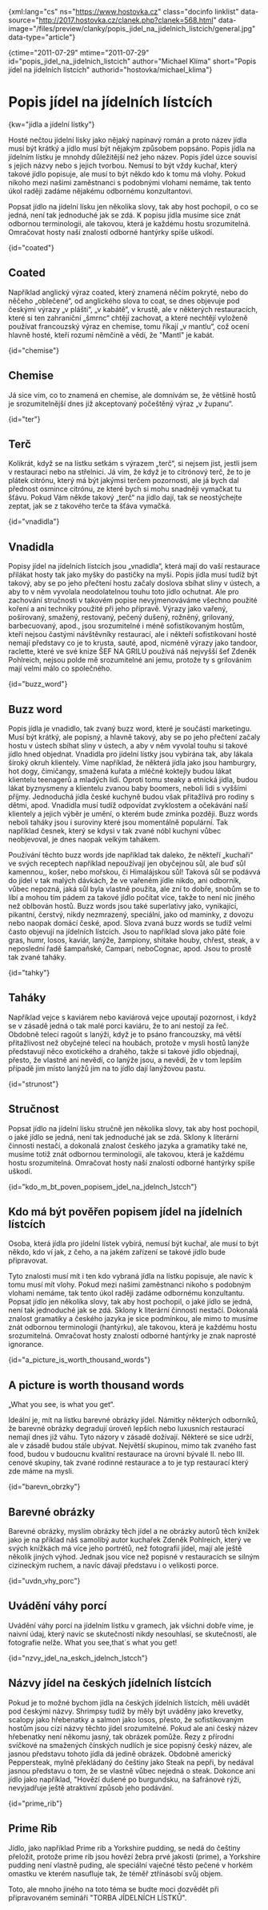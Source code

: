 
{xml:lang="cs" ns="https://www.hostovka.cz" class="docinfo linklist" data-source="http://2017.hostovka.cz/clanek.php?clanek=568.html" data-image="/files/preview/clanky/popis\_jidel\_na\_jidelnich\_listcich/general.jpg" data-type="article"}

{ctime="2011-07-29" mtime="2011-07-29" id="popis\_jidel\_na\_jidelnich\_listcich" author="Michael Klíma" short="Popis jídel na jídelních lístcích" authorid="hostovka/michael_klima"}

# Popis jídel na jídelních lístcích

<!-- generated attribute kw by user_udpatekw.sh on 2020-02-28, do not edit -->

{kw="jídla a jídelní lístky"}

Hosté nečtou jídelní lísky jako nějaký napínavý román a proto název jídla musí být krátký a jídlo musí být nějakým způsobem popsáno. Popis jídla na jídelním lístku je mnohdy důležitější než jeho název. Popis jídel úzce souvisí s jejich názvy nebo s jejich tvorbou. Nemusí to být vždy kuchař, který takové jídlo popisuje, ale musí to být někdo kdo k tomu má vlohy. Pokud nikoho mezi našimi zaměstnanci s podobnými vlohami nemáme, tak tento úkol raději zadáme nějakému odbornému konzultantovi.

Popsat jídlo na jídelní lísku jen několika slovy, tak aby host pochopil, o co se jedná, není tak jednoduché jak se zdá. K popisu jídla musíme sice znát odbornou terminologii, ale takovou, která je každému hostu srozumitelná. Omračovat hosty naší znalostí odborné hantýrky spíše uškodí.

{id="coated"}

## Coated

Například anglický výraz coated, který znamená něčím pokryté, nebo do něčeho „oblečené“, od anglického slova to coat, se dnes objevuje pod českými výrazy „v plášti“, „v kabátě“, v krustě, ale v některých restauracích, které si ten zahraniční „šmrnc“ chtějí zachovat, a které nechtějí vyloženě používat francouzský výraz en chemise, tomu říkají „v mantlu“, což ocení hlavně hosté, kteří rozumí němčině a vědí, že "Mantl" je kabát.

{id="chemise"}

## Chemise

Já sice vím, co to znamená en chemise, ale domnívám se, že většině hostů je srozumitelnější dnes již akceptovaný počeštěný výraz „v županu“.

{id="ter"}

## Terč

Kolikrát, když se na lístku setkám s výrazem „terč“, si nejsem jist, jestli jsem v restauraci nebo na střelnici. Já vím, že když je to citrónový terč, že to je plátek citrónu, který má být jakýmsi terčem pozornosti, ale já bych dal přednost osmince citrónu, ze které bych si mohu snadněji vymačkat tu šťávu. Pokud Vám někde takový „terč“ na jídlo dají, tak se neostýchejte zeptat, jak se z takového terče ta šťáva vymačká.

{id="vnadidla"}

## Vnadidla

Popisy jídel na jídelních lístcích jsou „vnadidla“, která mají do vaší restaurace přilákat hosty tak jako myšky do pastičky na myši. Popis jídla musí tudíž být takový, aby se po jeho přečtení hostu začaly doslova sbíhat sliny v ústech, a aby to v něm vyvolala neodolatelnou touhu toto jídlo ochutnat. Ale pro zachování stručnosti v takovém popise nevyjmenováváme všechno použité koření a ani techniky použité při jeho přípravě. Výrazy jako vařený, pošírovaný, smažený, restovaný, pečený dušený, rožněný, grilovaný, barbecuovaný, apod., jsou srozumitelné i méně sofistikovaným hostům, kteří nejsou častými návštěvníky restaurací, ale i někteří sofistikovaní hosté nemají představy co je to krusta, sauté, apod, nicméně výrazy jako tandoor, raclette, které ve své knize ŠEF NA GRILU používá náš nejvyšší šef Zdeněk Pohlreich, nejsou polde mě srozumitelné ani jemu, protože ty s grilováním mají velmi málo co společného.

{id="buzz_word"}

## Buzz word

Popis jídla je vnadidlo, tak zvaný buzz word, které je součástí marketingu. Musí být krátký, ale popisný, a hlavně takový, aby se po jeho přečtení začaly hostu v ústech sbíhat sliny v ústech, a aby v něm vyvolal touhu si takové jídlo hned objednat. Vnadidla pro jídelní lístky jsou vybírána tak, aby lákala široký okruh klientely. Víme například, že některá jídla jako jsou hamburgry, hot dogy, čimičangy, smažená kuřata a mléčné koktejly budou lákat klientelu teenagerů a mladých lidí. Oproti tomu steaky a etnická jídla, budou lákat byznysmeny a klientelu zvanou baby boomers, neboli lidi s vyššími příjmy. Jednoduchá jídla české kuchyně budou však přitažlivá pro rodiny s dětmi, apod. Vnadidla musí tudíž odpovídat zvyklostem a očekávání naší klientely a jejich výběr je umění, o kterém bude zmínka později. Buzz words neboli taháky jsou i suroviny které jsou momentálně populární. Tak například česnek, který se kdysi v tak zvané nóbl kuchyni vůbec neobjevoval, je dnes naopak velkým tahákem.

Používání těchto buzz words jde například tak daleko, že někteří „kuchaři“ ve svých receptech například nepoužívají jen obyčejnou sůl, ale buď sůl kamennou,, košer, nebo mořskou, či Himalájskou sůl! Taková sůl se podávvá do jídel v tak malých dávkách, že ve vařeném jídle nikdo, ani odborník, vůbec nepozná, jaká sůl byla vlastně použita, ale zní to dobře, snobům se to líbí a mohou tím pádem za takové jídlo počítat více, takže to není nic jiného než oblbován hostů. Buzz words jsou také superlativy jako, vynikající, pikantní, čerstvý, nikdy nezmrazený, speciální, jako od maminky, z dovozu nebo naopak domácí české, apod. Slova zvaná buzz words se tudíž velmi často objevují na jídelních lístcích. Jsou to například slova jako pâté foie gras, humr, losos, kaviár, lanýže, žampiony, shitake houby, chřest, steak, a v neposlední řadě šampaňské, Campari, neboCognac, apod. Jsou to prostě tak zvané taháky.

{id="tahky"}

## Taháky

Například vejce s kaviárem nebo kaviárová vejce upoutají pozornost, i když se v zásadě jedná o tak malé porci kaviáru, že to ani nestojí za řeč. Obdobně telecí ragoût s lanýži, když je to psáno francouzsky, má větší přitažlivost než obyčejné telecí na houbách, protože v mysli hostů lanýže představují něco exotického a drahého, takže si takové jídlo objednají, přesto, že vlastně ani nevědí, co lanýže jsou, a nevědí, že v tom lepším případě jim místo lanýžů jim na to jídlo dají lanýžovou pastu.

{id="strunost"}

## Stručnost

Popsat jídlo na jídelní lísku stručně jen několika slovy, tak aby host pochopil, o jaké jídlo se jedná, není tak jednoduché jak se zdá. Sklony k literární činnosti nestačí, a dokonalá znalost českého jazyka a gramatiky také ne, musíme totiž znát odbornou terminologii, ale takovou, která je každému hostu srozumitelná. Omračovat hosty naší znalostí odborné hantýrky spíše uškodí.

{id="kdo\_m\_bt\_poven\_popisem\_jdel\_na\_jdelnch\_lstcch"}

## Kdo má být pověřen popisem jídel na jídelních lístcích

Osoba, která jídla pro jídelní lístek vybírá, nemusí být kuchař, ale musí to být někdo, kdo ví jak, z čeho, a na jakém zařízení se takové jídlo bude připravovat.

Tyto znalosti musí mít i ten kdo vybraná jídla na lístku popisuje, ale navíc k tomu musí mít vlohy. Pokud mezi našimi zaměstnanci nikoho s podobným vlohami nemáme, tak tento úkol raději zadáme odbornému konzultantu. Popsat jídlo jen několika slovy, tak aby host pochopil, o jaké jídlo se jedná, není tak jednoduché jak se zdá. Sklony k literární činnosti nestačí. Dokonalá znalost gramatiky a českého jazyka je sice podmínkou, ale mimo to musíme znát odbornou terminologii (hantýrku), ale takovou, která je každému hostu srozumitelná. Omračovat hosty znalostí odborné hantýrky je znak naprosté ignorance.

{id="a\_picture\_is\_worth\_thousand_words"}

## A picture is worth thousand words

„What you see, is what you get“.

Ideální je, mít na lístku barevné obrázky jídel. Námitky některých odborníků, že barevné obrázky degradují úroveň lepších nebo luxusních restaurací nemají dnes již váhu. Tyto názory v zásadě dožívají. Některé se sice udrží, ale v zásadě budou stále ubývat. Největší skupinou, mimo tak zvaného fast food, budou v budoucnu kvalitní restaurace na úrovni bývalé II. nebo III. cenové skupiny, tak zvané rodinné restaurace a to je typ restaurací který zde máme na mysli.

{id="barevn_obrzky"}

## Barevné obrázky

Barevné obrázky, myslím obrázky těch jídel a ne obrázky autorů těch knížek jako je na příklad náš samolibý autor kuchařek Zdeněk Pohlreich, který ve svých knížkách má více jeho portrétů, než fotografií jídel, mají ale ještě několik jiných výhod. Jednak jsou více než popisné v restauracích se silným cizineckým ruchem, a navíc dávají představu i o velikosti porce.

{id="uvdn\_vhy\_porc"}

## Uvádění váhy porcí

Uvádění váhy porcí na jídelním lístku v gramech, jak všichni dobře víme, je naivní údaj, který navíc se skutečností nikdy nesouhlasí, se skutečností, ale fotografie nelže. What you see,that´s what you get!

{id="nzvy\_jdel\_na\_eskch\_jdelnch_lstcch"}

## Názvy jídel na českých jídelních lístcích

Pokud je to možné bychom jídla na českých jídelních lístcích, měli uvádět pod českými názvy. Shrimpsy tudíž by měly být uváděny jako krevetky, scalopy jako hřebenatky a salmon jako losos, přesto, že sofistikovaným hostům jsou cizí názvy těchto jídel srozumitelné. Pokud ale ani český název hřebenatky není někomu jasný, tak obrázek pomůže. Řezy z přírodní svíčkové na smažených čínských nudlích je sice popisný český název, ale jasnou představu tohoto jídla dá jedině obrázek. Obdobně americký Peppersteak, mylně překládaný do češtiny jako Steak na pepři, by nedával jasnou představu o tom, že se vlastně vůbec nejedná o steak. Dokonce ani jídlo jako například, "Hovězí dušené po burgundsku, na šafránové rýži, nevyjadřuje ještě atraktivní způsob jeho podávání.

{id="prime_rib"}

## Prime Rib

Jídlo, jako například Prime rib a Yorkshire pudding, se nedá do češtiny přeložit, protože prime rib jsou hovězí žebra prvé jakosti (prime), a Yorkshire pudding není vlastně puding, ale speciální vaječné těsto pečené v horkém omastku ve kterém nasufluje tak, že téměř ztřínásobí svůj objem.

Toto, ale mnoho jiného na toto téma se budte moci dozvědět při připravovaném semináři "TORBA JÍDELNÍCH LÍSTKŮ".

